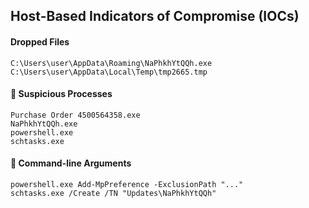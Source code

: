## Host-Based Indicators of Compromise (IOCs)

#### Dropped Files
```
C:\Users\user\AppData\Roaming\NaPhkhYtQQh.exe
C:\Users\user\AppData\Local\Temp\tmp2665.tmp
```

#### 🧵 Suspicious Processes
```
Purchase Order 4500564358.exe
NaPhkhYtQQh.exe
powershell.exe
schtasks.exe
```

#### 🧾 Command-line Arguments
```
powershell.exe Add-MpPreference -ExclusionPath "..."
schtasks.exe /Create /TN "Updates\NaPhkhYtQQh"
```

